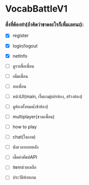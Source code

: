 
# VocabBattleV1
### สิ่งที่ต้องทำ(ถ้าคิดว่าขาดอะไรก็เพื่มเลยนะ):
   - [x] register
   - [x] login/logout
   - [x] netInfo
   - [ ] ดูรายชื่อเพื่อน
   - [ ] เพิ่มเพื่อน
   - [ ] ลบเพื่อน
   - [ ] หน้าUI(main, เรื่มเกมjoinห้อง, สร้างห้อง)
   - [ ] ดูห้องทั้งหมด(้เข้าห้อง)
   - [ ] multiplayer(ชวนเพื่อน)
   - [ ] how to play
   - [ ] chat(ในเกม)
   - [ ] นับเวลาถอยหลัง
   - [ ] เช็คคำศัพท์API
   - [ ] itemช่วยเหลือ
   - [ ] ประวัติท้ายเกม

